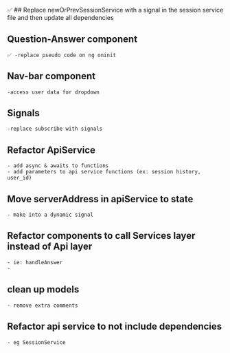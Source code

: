 ✅ ## Replace newOrPrevSessionService with a signal in the session service file and then update all dependencies

## Question-Answer component    
    ✅ -replace pseudo code on ng oninit

## Nav-bar component
    -access user data for dropdown    

## Signals
    -replace subscribe with signals
    
## Refactor ApiService
    - add async & awaits to functions 
    - add parameters to api service functions (ex: session history, user_id)

## Move serverAddress in apiService to state 
    - make into a dynamic signal

## Refactor components to call Services layer instead of Api layer
    - ie: handleAnswer
    - 

## clean up models 
    - remove extra comments


## Refactor api service to not include dependencies
    - eg SessionService